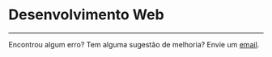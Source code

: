 # Desenvolvimento Web

<!-- ## [Listas de exercícios](https://docs.google.com/document/d/1kxsINldP8d8tTON3YhmGzdsKhjiaV2jXufD-fU6JMVM/edit?usp=sharing)

## Histórico e Fundamentos da Web
- [ver slides](https://docs.google.com/presentation/d/1J3IfXQrNrh7X2haozWCRD9sgUnJiSPWdrGBxCNdKOSM/edit?usp=sharing)
## Criação de Páginas Estáticas: HTML
- [ver slides](https://docs.google.com/presentation/d/1nF3o0ZresBwH_bT8bwUwVHP4bPocxT8K5zXQ-a5TXio/edit?usp=sharing)
- [códigos-fonte](codigos/html)
## Criação de Páginas Estáticas: CSS
- [ver slides](https://docs.google.com/presentation/d/1xOMbDbERaCr0DQGcOjuDlLaAJNXcJpFuYYVQ9xdVLDg/edit?usp=sharing)
- [códigos-fonte](codigos/css)
## Projeto - parte 1
## Criação de Páginas Estáticas: JavaScript
- [ver slides](https://docs.google.com/presentation/d/1-49IOZgwnjS2zhUpYd4EQz3lm3PHr318kLJm4Zfkm9M/edit?usp=sharing)
- [códigos-fonte](codigos/javascript)
## Projeto - parte 2
## Back-end Django
- [ver slides](https://docs.google.com/presentation/d/13zacbCYnczvIvUzzlPoVvzIlglLTNb07v5upC9iWCA4/edit?usp=sharing)
## Projeto - parte 3 -->

---
Encontrou algum erro? Tem alguma sugestão de melhoria? Envie um [email](mailto:italo.assis@ufersa.edu.br).
